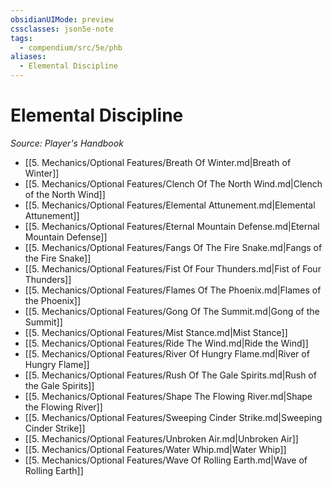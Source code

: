 ```yaml
---
obsidianUIMode: preview
cssclasses: json5e-note
tags:
  - compendium/src/5e/phb
aliases:
  - Elemental Discipline
---
```

# Elemental Discipline
*Source: Player's Handbook* 

- [[5. Mechanics/Optional Features/Breath Of Winter.md\|Breath of Winter]]
- [[5. Mechanics/Optional Features/Clench Of The North Wind.md\|Clench of the North Wind]]
- [[5. Mechanics/Optional Features/Elemental Attunement.md\|Elemental Attunement]]
- [[5. Mechanics/Optional Features/Eternal Mountain Defense.md\|Eternal Mountain Defense]]
- [[5. Mechanics/Optional Features/Fangs Of The Fire Snake.md\|Fangs of the Fire Snake]]
- [[5. Mechanics/Optional Features/Fist Of Four Thunders.md\|Fist of Four Thunders]]
- [[5. Mechanics/Optional Features/Flames Of The Phoenix.md\|Flames of the Phoenix]]
- [[5. Mechanics/Optional Features/Gong Of The Summit.md\|Gong of the Summit]]
- [[5. Mechanics/Optional Features/Mist Stance.md\|Mist Stance]]
- [[5. Mechanics/Optional Features/Ride The Wind.md\|Ride the Wind]]
- [[5. Mechanics/Optional Features/River Of Hungry Flame.md\|River of Hungry Flame]]
- [[5. Mechanics/Optional Features/Rush Of The Gale Spirits.md\|Rush of the Gale Spirits]]
- [[5. Mechanics/Optional Features/Shape The Flowing River.md\|Shape the Flowing River]]
- [[5. Mechanics/Optional Features/Sweeping Cinder Strike.md\|Sweeping Cinder Strike]]
- [[5. Mechanics/Optional Features/Unbroken Air.md\|Unbroken Air]]
- [[5. Mechanics/Optional Features/Water Whip.md\|Water Whip]]
- [[5. Mechanics/Optional Features/Wave Of Rolling Earth.md\|Wave of Rolling Earth]]
